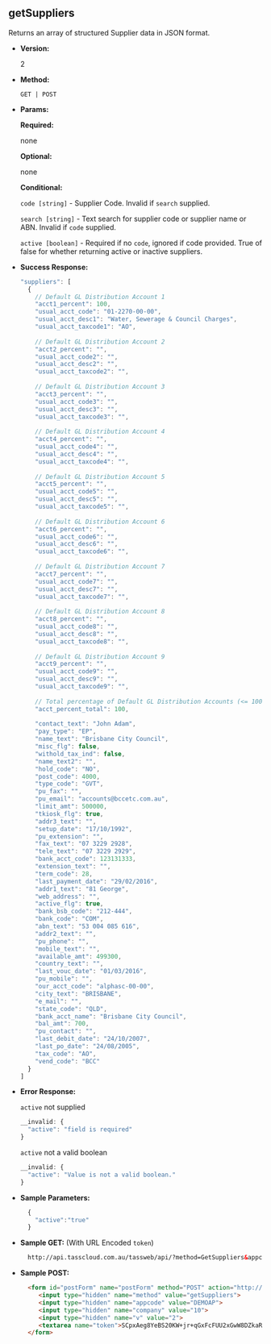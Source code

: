 **getSuppliers**
----
  Returns an array of structured Supplier data in JSON format.

* **Version:**

  2

* **Method:**

  `GET | POST`
  
*  **Params:**

   **Required:**

   none
   
   **Optional:**
   
   none

   **Conditional:**

   `code [string]` - Supplier Code. Invalid if `search` supplied.

   `search [string]` - Text search for supplier code or supplier name or ABN. 
                       Invalid if `code` supplied.
 
   `active [boolean]` - Required if no `code`, ignored if code provided. 
                        True of false for whether returning active or inactive suppliers.

* **Success Response:**

    ```javascript
    "suppliers": [
      {
        // Default GL Distribution Account 1
        "acct1_percent": 100,
        "usual_acct_code": "01-2270-00-00",
        "usual_acct_desc1": "Water, Sewerage & Council Charges",
        "usual_acct_taxcode1": "AO",
        
        // Default GL Distribution Account 2
        "acct2_percent": "",
        "usual_acct_code2": "",
        "usual_acct_desc2": "",
        "usual_acct_taxcode2": "",
        
        // Default GL Distribution Account 3
        "acct3_percent": "",
        "usual_acct_code3": "",
        "usual_acct_desc3": "",
        "usual_acct_taxcode3": "",
        
        // Default GL Distribution Account 4
        "acct4_percent": "",
        "usual_acct_code4": "",
        "usual_acct_desc4": "",
        "usual_acct_taxcode4": "",
        
        // Default GL Distribution Account 5
        "acct5_percent": "",
        "usual_acct_code5": "",
        "usual_acct_desc5": "",
        "usual_acct_taxcode5": "",
        
        // Default GL Distribution Account 6
        "acct6_percent": "",
        "usual_acct_code6": "",
        "usual_acct_desc6": "",
        "usual_acct_taxcode6": "",
        
        // Default GL Distribution Account 7
        "acct7_percent": "",
        "usual_acct_code7": "",
        "usual_acct_desc7": "",
        "usual_acct_taxcode7": "",
        
        // Default GL Distribution Account 8
        "acct8_percent": "",
        "usual_acct_code8": "",
        "usual_acct_desc8": "",
        "usual_acct_taxcode8": "",
        
        // Default GL Distribution Account 9
        "acct9_percent": "",
        "usual_acct_code9": "",
        "usual_acct_desc9": "",
        "usual_acct_taxcode9": "",
        
        // Total percentage of Default GL Distribution Accounts (<= 100)
        "acct_percent_total": 100,
        
        "contact_text": "John Adam",
        "pay_type": "EP",
        "name_text": "Brisbane City Council",
        "misc_flg": false,
        "withold_tax_ind": false,
        "name_text2": "",
        "hold_code": "NO",
        "post_code": 4000,
        "type_code": "GVT",
        "pu_fax": "",
        "pu_email": "accounts@bccetc.com.au",
        "limit_amt": 500000,
        "tkiosk_flg": true,
        "addr3_text": "",
        "setup_date": "17/10/1992",
        "pu_extension": "",
        "fax_text": "07 3229 2928",
        "tele_text": "07 3229 2929",
        "bank_acct_code": 123131333,
        "extension_text": "",
        "term_code": 28,
        "last_payment_date": "29/02/2016",
        "addr1_text": "81 George",
        "web_address": "",
        "active_flg": true,
        "bank_bsb_code": "212-444",
        "bank_code": "COM",
        "abn_text": "53 004 085 616",
        "addr2_text": "",
        "pu_phone": "",
        "mobile_text": "",
        "available_amt": 499300,
        "country_text": "",
        "last_vouc_date": "01/03/2016",
        "pu_mobile": "",
        "our_acct_code": "alphasc-00-00",
        "city_text": "BRISBANE",
        "e_mail": "",
        "state_code": "QLD",
        "bank_acct_name": "Brisbane City Council",
        "bal_amt": 700,
        "pu_contact": "",
        "last_debit_date": "24/10/2007",
        "last_po_date": "24/08/2005",
        "tax_code": "AO",
        "vend_code": "BCC"
      }
    ]
    ```
 
* **Error Response:**

    `active` not supplied
    ```javascript
    __invalid: {
      "active": "field is required"
    }
    ```
    
    `active` not a valid boolean
    ```javascript
    __invalid: {
      "active": "Value is not a valid boolean."
    }
    ```
    
* **Sample Parameters:**

  ```javascript
    { 
      "active":"true"
    }
  ```

* **Sample GET:** (With URL Encoded `token`)

  ```HTML
    http://api.tasscloud.com.au/tassweb/api/?method=GetSuppliers&appcode=DEMOAP&company=10&v=2&token=SCpxAeg8YeBS20KW%2Bjr%2BqGxFcFUU2xGwW8DZkaR21m4%3D
  ```
  
* **Sample POST:**

  ```HTML
    <form id="postForm" name="postForm" method="POST" action="http://api.tasscloud.com.au/tassweb/api/">
       <input type="hidden" name="method" value="getSuppliers">
       <input type="hidden" name="appcode" value="DEMOAP">
       <input type="hidden" name="company" value="10">
       <input type="hidden" name="v" value="2">
       <textarea name="token">SCpxAeg8YeBS20KW+jr+qGxFcFUU2xGwW8DZkaR21m4=</textarea>
    </form>
  ```
